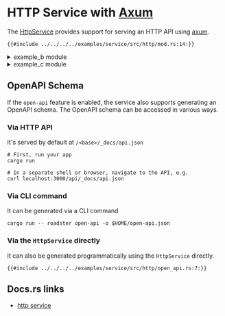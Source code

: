# HTTP Service with [Axum](https://crates.io/crates/axum)

The [HttpService](https://docs.rs/roadster/latest/roadster/service/http/service/struct.HttpService.html) provides
support for serving an HTTP API using [axum](https://docs.rs/axum/latest/axum/).

```rust,ignore
{{#include ../../../../examples/service/src/http/mod.rs:14:}}
```

<details>
<summary>example_b module</summary>

```rust,ignore
{{#include ../../../../examples/service/src/http/example_b.rs:10:}}
```

</details>

<details>
<summary>example_c module</summary>

```rust,ignore
{{#include ../../../../examples/service/src/http/example_c.rs:10:}}
```

</details>

## OpenAPI Schema

If the `open-api` feature is enabled, the service also supports generating an OpenAPI schema. The OpenAPI schema can be
accessed in various ways.

### Via HTTP API

It's served by default at `/<base>/_docs/api.json`

```shell
# First, run your app
cargo run

# In a separate shell or browser, navigate to the API, e.g.
curl localhost:3000/api/_docs/api.json
```

### Via CLI command

It can be generated via a CLI command

```shell
cargo run -- roadster open-api -o $HOME/open-api.json
```

### Via the `HttpService` directly

It can also be generated programmatically using the `HttpService` directly.

```rust,ignore
{{#include ../../../../examples/service/src/http/open_api.rs:7:}}
```

## Docs.rs links

- [http service](https://docs.rs/roadster/latest/roadster/service/http/index.html)
